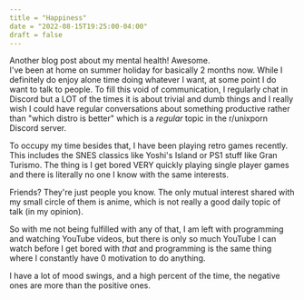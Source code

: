 ```yaml
---
title = "Happiness"
date = "2022-08-15T19:25:00-04:00"
draft = false
---
```


Another blog post about my mental health! Awesome.  
I've been at home on summer holiday for basically 2 months now. While I
definitely do enjoy alone time doing whatever I want, at some point I do
want to talk to people. To fill this void of communication, I regularly
chat in Discord but a LOT of the times it is about trivial and dumb things
and I really wish I could have regular conversations about something
productive rather than "which distro is better" which is a *regular*
topic in the r/unixporn Discord server.

To occupy my time besides that, I have been playing retro games recently.
This includes the SNES classics like Yoshi's Island or PS1 stuff like Gran
Turismo. The thing is I get bored VERY quickly playing single player games
and there is literally no one I know with the same interests.

Friends? They're just people you know. The only mutual interest shared with
my small circle of them is anime, which is not really a good daily topic
of talk (in my opinion).

So with me not being fulfilled with any of that, I am left with programming
and watching YouTube videos, but there is only so much YouTube I can watch
before I get bored with *that* and programming is the same thing where I
constantly have 0 motivation to do anything.

I have a lot of mood swings, and a high percent of the time, the negative
ones are more than the positive ones.
